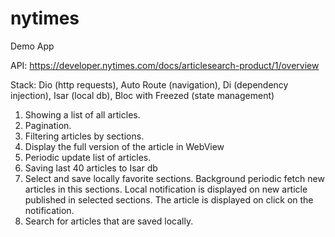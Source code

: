 # nytimes

Demo App

API: https://developer.nytimes.com/docs/articlesearch-product/1/overview

Stack: 
Dio (http requests),
Auto Route (navigation),
Di (dependency injection),
Isar (local db),
Bloc with Freezed (state management)


1. Showing a list of all articles.
2. Pagination.
3. Filtering articles by sections.
4. Display the full version of the article in WebView
5. Periodic update list of articles.
6. Saving last 40 articles to Isar db
7. Select and save locally favorite sections. Background periodic fetch new articles in this sections.
  Local notification is displayed on new article published in selected sections. The article is displayed 
  on click on the notification.
8. Search for articles that are saved locally.


